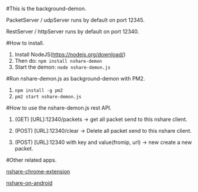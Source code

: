 #This is the background-demon.

PacketServer / udpServer runs by default on port 12345.

RestServer / httpServer runs by default on port 12340.

#How to install.

1. Install NodeJS(https://nodejs.org/download/)
2. Then do: `npm install nshare-demon`
3. Start the demon: `node nshare-demon.js`

#Run nshare-demon.js as background-demon with PM2.

1. `npm install -g pm2`
2. `pm2 start nshare-demon.js`


#How to use the nshare-demon.js rest API.

1. (GET) [URL]:12340/packets -> get all packet send to this nshare client.
	
2. (POST) [URL]:12340/clear -> Delete all packet send to this nshare client.

3. (POST) [URL]:12340 with key and value(fromip, url) -> new create a new packet.

#Other related apps.

[nshare-chrome-extension](https://chrome.google.com/webstore/detail/nshare/lecapbjobhaloanokngngalcngdpklcf)

[nshare-on-android](https://play.google.com/store/apps/details?id=com.voidcode.nshare)


